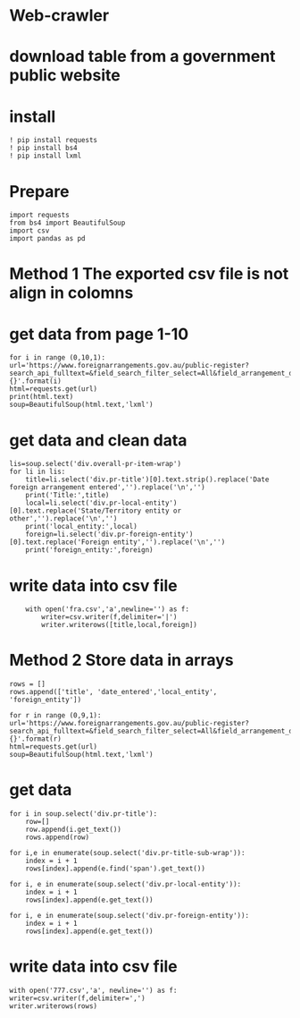 # Web-crawler
# download table from a government public website

# install 
    ! pip install requests
    ! pip install bs4
    ! pip install lxml

# Prepare 
    import requests
    from bs4 import BeautifulSoup
    import csv
    import pandas as pd

# Method 1 The exported csv file is not align in colomns

# get data from page 1-10 
    for i in range (0,10,1):
    url='https://www.foreignarrangements.gov.au/public-register?search_api_fulltext=&field_search_filter_select=All&field_arrangement_date_time%5Bmin%5D=&field_arrangement_date_time%5Bmax%5D=&field_decision_date_time%5Bmin%5D=&field_decision_date_time%5Bmax%5D=&field_minister_decision_taxonomy=All&page={}'.format(i)
    html=requests.get(url)
    print(html.text)
    soup=BeautifulSoup(html.text,'lxml')
    
 # get data and clean data    
    lis=soup.select('div.overall-pr-item-wrap')
    for li in lis:
        title=li.select('div.pr-title')[0].text.strip().replace('Date foreign arrangement entered','').replace('\n','')
        print('Title:',title)
        local=li.select('div.pr-local-entity')[0].text.replace('State/Territory entity or other','').replace('\n','')
        print('local_entity:',local)
        foreign=li.select('div.pr-foreign-entity')[0].text.replace('Foreign entity','').replace('\n','')
        print('foreign_entity:',foreign)
      
 # write data into csv file
        with open('fra.csv','a',newline='') as f:
            writer=csv.writer(f,delimiter='|') 
            writer.writerows([title,local,foreign])
            
# Method 2 Store data in arrays

    rows = []
    rows.append(['title', 'date_entered','local_entity', 'foreign_entity'])

    for r in range (0,9,1):
    url='https://www.foreignarrangements.gov.au/public-register?search_api_fulltext=&field_search_filter_select=All&field_arrangement_date_time%5Bmin%5D=&field_arrangement_date_time%5Bmax%5D=&field_decision_date_time%5Bmin%5D=&field_decision_date_time%5Bmax%5D=&field_minister_decision_taxonomy=All&page={}'.format(r)
    html=requests.get(url)
    soup=BeautifulSoup(html.text,'lxml')
       
   # get data 
    for i in soup.select('div.pr-title'):
        row=[]
        row.append(i.get_text())
        rows.append(row)
    
    for i,e in enumerate(soup.select('div.pr-title-sub-wrap')):
        index = i + 1
        rows[index].append(e.find('span').get_text())

    for i, e in enumerate(soup.select('div.pr-local-entity')):
        index = i + 1
        rows[index].append(e.get_text())

    for i, e in enumerate(soup.select('div.pr-foreign-entity')):
        index = i + 1
        rows[index].append(e.get_text())
        
# write data into csv file
    with open('777.csv','a', newline='') as f:
    writer=csv.writer(f,delimiter=',')
    writer.writerows(rows)

        
